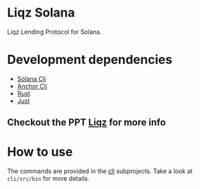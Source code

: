 # Liqz Solana

Liqz Lending Protocol for Solana.

# Development dependencies

* [Solana Cli](https://docs.solana.com/cli/install-solana-cli-tools)
* [Anchor Cli](https://project-serum.github.io/anchor/getting-started/installation.html)
* [Rust](https://rustup.rs/)
* [Just](https://github.com/casey/just)

## Checkout the PPT [Liqz](../main/assets/Liqz.pdf) for more info

# How to use

The commands are provided in the [cli](./cli) subprojects. Take a look at `cli/src/bin` for more details.
